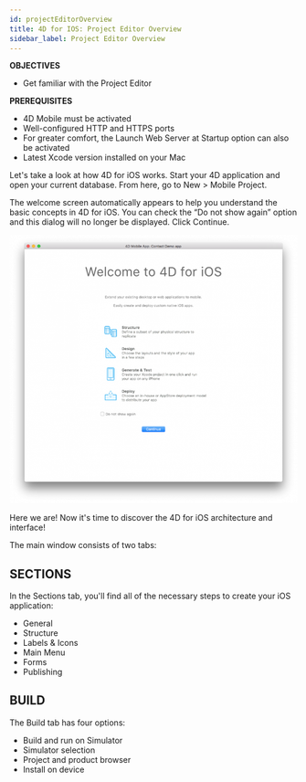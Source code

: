 ```yaml
---
id: projectEditorOverview
title: 4D for IOS: Project Editor Overview
sidebar_label: Project Editor Overview
---
```



<div class = "objectives">
<b>OBJECTIVES</b>

* Get familiar with the Project Editor
</div>

<div class = "prerequisites">
<b>PREREQUISITES</b>

* 4D Mobile must be activated
* Well-configured HTTP and HTTPS ports
* For greater comfort, the Launch Web Server at Startup option can also be activated
* Latest Xcode version installed on your Mac
</div>


Let's take a look at how 4D for iOS works. Start your 4D application and open your current database. From here, go to New > Mobile Project.

The welcome screen automatically appears to help you understand the basic concepts in 4D for iOS. You can check the “Do not show again” option and this dialog will no longer be displayed. Click Continue.

![alt-text](assets/4DforiOSOverview/Welcome-Screen-4D-for-iOS.png)

Here we are! Now it's time to discover the 4D for iOS architecture and interface!

The main window consists of two tabs:


## SECTIONS

In the Sections tab, you'll find all of the necessary steps to create your iOS application:

* General
* Structure
* Labels & Icons
* Main Menu
* Forms
* Publishing

## BUILD

The Build tab has four options:

* Build and run on Simulator
* Simulator selection
* Project and product browser
* Install on device

